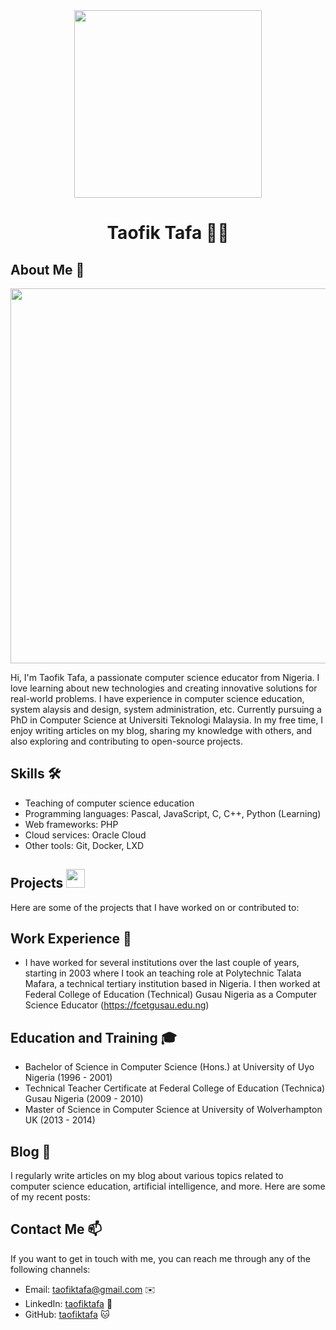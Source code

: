 

<div align="center"><img src="https://github.com/taofiktafa/taofiktafa/assets/162001740/423fb7dd-740b-432f-90a4-c2b3ef7bca33" width="300"></div>
<h1 align="center">Taofik Tafa 👨‍💻</h1>

## About Me 🚀
<div align="center"><img src="https://github.com/taofiktafa/BDM/assets/51344005/ffaa458f-d247-48f9-86f6-c4f88ebefaa5" width="600" /></div>

Hi, I'm Taofik Tafa, a passionate computer science educator from Nigeria. I love learning about new technologies and creating innovative solutions for real-world problems. I have experience in computer science education, system alaysis and design,  system administration, etc. Currently pursuing a PhD in Computer Science at Universiti Teknologi Malaysia. In my free time, I enjoy writing articles on my blog, sharing my knowledge with others, and also exploring and contributing to open-source projects.

## Skills 🛠️

- Teaching of computer science education
- Programming languages: Pascal, JavaScript, C, C++, Python (Learning)
- Web frameworks: PHP
- Cloud services: Oracle Cloud
- Other tools: Git, Docker, LXD

## Projects <img src="https://github.com/taofiktafa/BDM/assets/51344005/9bfd8fba-9b7b-4f06-8b4e-0a44313e5baa" width="30" />

Here are some of the projects that I have worked on or contributed to:

## Work Experience 💼

- I have worked for several institutions over the last couple of years, starting in 2003 where I took an teaching role at Polytechnic Talata Mafara, a technical tertiary institution based in Nigeria. I then worked at Federal College of Education (Technical) Gusau Nigeria as a Computer Science Educator (https://fcetgusau.edu.ng)

## Education and Training 🎓

- Bachelor of Science in Computer Science (Hons.) at University of Uyo Nigeria (1996 - 2001)
- Technical Teacher Certificate at Federal College of Education (Technica) Gusau Nigeria (2009 - 2010)
- Master of Science in Computer Science at University of Wolverhampton UK (2013 - 2014)

## Blog 📝

I regularly write articles on my blog about various topics related to computer science education, artificial intelligence, and more. Here are some of my recent posts:

## Contact Me 📫

If you want to get in touch with me, you can reach me through any of the following channels:

- Email: taofiktafa@gmail.com ✉️
- LinkedIn: [taofiktafa](https://www.linkedin.com/in/taofiktafa/) 💼
- GitHub: [taofiktafa](https://github.com/taofiktafa) 🐱



